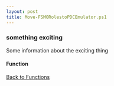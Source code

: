```yaml
---
layout: post
title: Move-FSMORolestoPDCEmulator.ps1
---
```


### something exciting

Some information about the exciting thing

#### Function

<script src="https://gist-it.appspot.com/github.com/BanterBoy/scripts-blog/blob/master/PowerShell/functions/activeDirectory/Move-FSMORolestoPDCEmulator.ps1"></script>

<a href="/menu/_pages/functions.html">Back to Functions</a>
